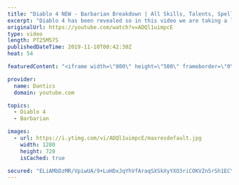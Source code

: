 ```yaml
---
title: "Diablo 4 NEW - Barbarian Breakdown | All Skills, Talents, Spells (demo)"
excerpt: "Diablo 4 has been revealed so in this video we are taking a look at The Barbarian, all his spells, skills, talents and more. Sorc: https://youtu.be/ZYpmrhvpNc8 ..."
originalUrl: https://youtube.com/watch?v=ADQl1uimpcE
type: video
length: PT25M57S
publishedDateTime: 2019-11-10T00:42:30Z
heat: 54

featuredContent: "<iframe width=\"800\" height=\"500\" frameborder=\"0\" src=\"https://www.youtube.com/embed/ADQl1uimpcE\" allow=\"accelerometer; autoplay; encrypted-media; gyroscope; picture-in-picture\" allowfullscreen></iframe>"

provider:
  name: Dantics
  domain: youtube.com

topics:
  - Diablo 4
  - Barbarian

images:
  - url: https://i.ytimg.com/vi/ADQl1uimpcE/maxresdefault.jpg
    width: 1280
    height: 720
    isCached: true

secured: "ELiAMbDzMR/VpiwUA/9+LuHDxJqYhVfAraqSXSkXyYXO3riCOKVZn5rSh1ECYtOLZ9YVe6SSiCD7Jt1nukPa/dC5cVK059akFHVfDAsuaWu/wS2RH9cs/5sIztBuvNcsU+jiMWso6fMu8lW4k/BIWmeq/oEDgZ0R7gcAL1XYG7smPiVI3KEvCv/nNKCT8DN3lthQw+Q6yAcyf9YNWRUefEvg1LcZPm/T7LNA3C9B9eGXPOmdIcZ3HjFqOi7fL+wcK1O30w4moUs6mXbaVTuFc/zSeR21qwNU5S1HU/1ctv/W9eqRMd7tdgIDEu92vwCInE94T7/4fzZPAvJKpypNU4uWGMFzYIC0DbOazgUoeQ99PAnOxP97EcrRoTilI6x57b/hceQMNXRtMjWSds0FVQ==;lCeEtcIOnyFHZP428iTOnA=="
---
```


